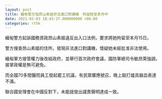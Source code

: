 ```yaml
---
layout: post
title: 緬甸警方指昂山素姬非法進口對講機　拘留她至本月中
date: 2021-02-03 18:43:37.000000000 +08:00
categories: rthk
---
```


緬甸警方起訴國務資政昂山素姬違反出入口法例，要求將她拘留至本月15日。

警方搜查昂山素姬的住所，發現非法進口對講機，懷疑她未經批准非法使用。

緬甸軍方接管權力後改組政府，並舉行首次政府會議，國防軍總司令敏昂萊強調，接掌政權是無可避免。

而全國70多間醫院員工發起罷工抗議，有民眾響應號召，晚上敲打爐具器皿表達不滿。

聯合國安理會在中國反對下，未能就發出譴責聲明達成一致。
